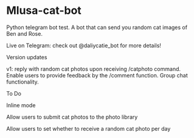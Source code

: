 # Mlusa-cat-bot
Python telegram bot test. A bot that can send you random cat images of Ben and Rose.

Live on Telegram: check out @daliycatie_bot for more details!

Version updates

v1: reply with random cat photos upon receiving /catphoto command. Enable users to provide feedback by the /comment function. 
Group chat functionality.

To Do

Inline mode

Allow users to submit cat photos to the photo library

Allow users to set whether to receive a random cat photo per day

